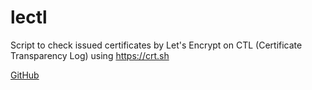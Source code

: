 # lectl

Script to check issued certificates by Let's Encrypt on CTL (Certificate Transparency Log) using https://crt.sh

[GitHub](https://github.com/sahsanu/lectl)
